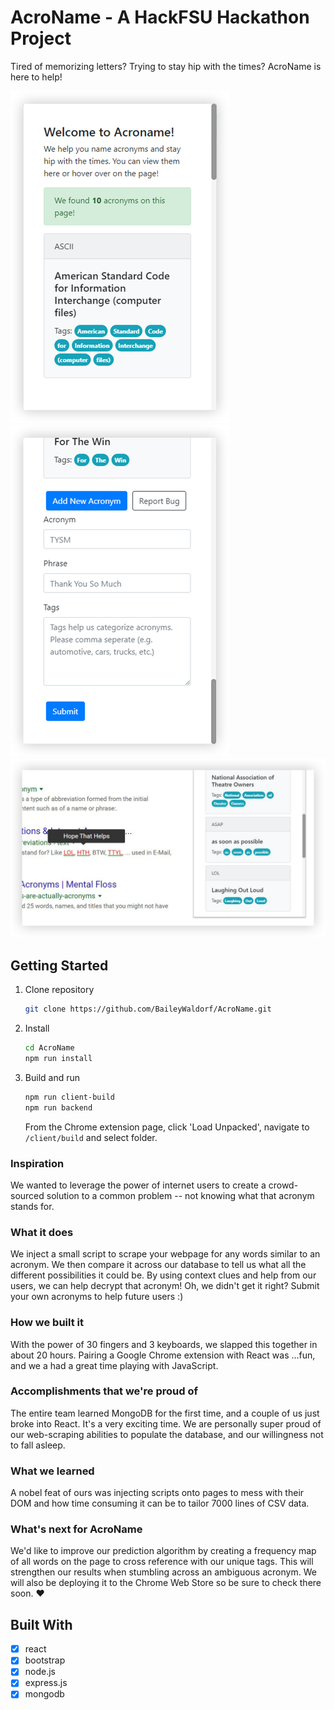 # AcroName - A HackFSU Hackathon Project
Tired of memorizing letters? Trying to stay hip with the times? AcroName is here to help!

<img src="https://github.com/BaileyWaldorf/AcroName/blob/master/assets/readme1.png" alt="" width="350" /> <img src="https://github.com/BaileyWaldorf/AcroName/blob/master/assets/readme2.png" alt="" width="350" />
<img src="https://github.com/BaileyWaldorf/AcroName/blob/master/assets/readme3.png" alt="" width="706" />

## Getting Started
1.  Clone repository
    ```bash
    git clone https://github.com/BaileyWaldorf/AcroName.git
    ```

2.  Install
    ```bash
    cd AcroName
    npm run install
    ```

3.  Build and run
    ```bash
    npm run client-build
    npm run backend
    ```
    From the Chrome extension page, click 'Load Unpacked', navigate to `/client/build` and select folder.

### Inspiration
We wanted to leverage the power of internet users to create a crowd-sourced solution to a common problem -- not knowing what that acronym stands for.

### What it does
We inject a small script to scrape your webpage for any words similar to an acronym. We then compare it across our database to tell us what all the different possibilities it could be. By using context clues and help from our users, we can help decrypt that acronym! Oh, we didn't get it right? Submit your own acronyms to help future users :)

### How we built it
With the power of 30 fingers and 3 keyboards, we slapped this together in about 20 hours. Pairing a Google Chrome extension with React was ...fun, and we a had a great time playing with JavaScript.

### Accomplishments that we're proud of
The entire team learned MongoDB for the first time, and a couple of us just broke into React. It's a very exciting time. We are personally super proud of our web-scraping abilities to populate the database, and our willingness not to fall asleep.

### What we learned
A nobel feat of ours was injecting scripts onto pages to mess with their DOM and how time consuming it can be to tailor 7000 lines of CSV data.

### What's next for AcroName
We'd like to improve our prediction algorithm by creating a frequency map of all words on the page to cross reference with our unique tags. This will strengthen our results when stumbling across an ambiguous acronym. We will also be deploying it to the Chrome Web Store so be sure to check there soon. ♥

## Built With
- [x] react
- [x] bootstrap
- [x] node.js
- [x] express.js
- [x] mongodb
